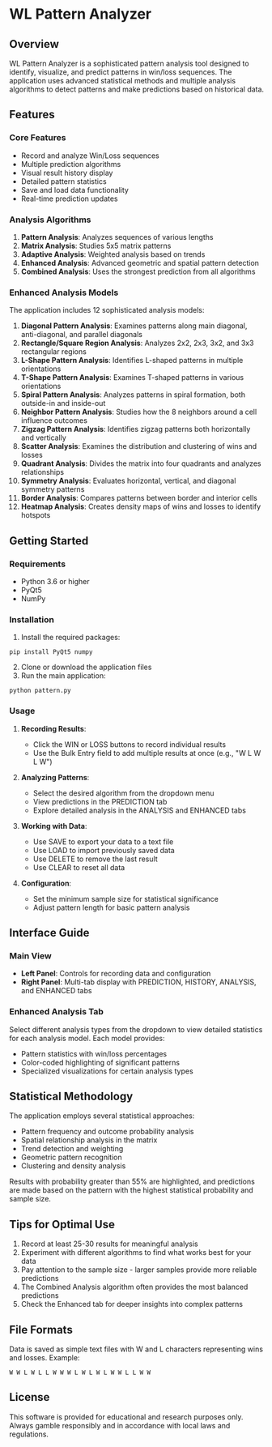 # WL Pattern Analyzer

## Overview
WL Pattern Analyzer is a sophisticated pattern analysis tool designed to identify, visualize, and predict patterns in win/loss sequences. The application uses advanced statistical methods and multiple analysis algorithms to detect patterns and make predictions based on historical data.

## Features

### Core Features
- Record and analyze Win/Loss sequences
- Multiple prediction algorithms
- Visual result history display
- Detailed pattern statistics
- Save and load data functionality
- Real-time prediction updates

### Analysis Algorithms
1. **Pattern Analysis**: Analyzes sequences of various lengths
2. **Matrix Analysis**: Studies 5x5 matrix patterns
3. **Adaptive Analysis**: Weighted analysis based on trends
4. **Enhanced Analysis**: Advanced geometric and spatial pattern detection
5. **Combined Analysis**: Uses the strongest prediction from all algorithms

### Enhanced Analysis Models
The application includes 12 sophisticated analysis models:

1. **Diagonal Pattern Analysis**: Examines patterns along main diagonal, anti-diagonal, and parallel diagonals
2. **Rectangle/Square Region Analysis**: Analyzes 2x2, 2x3, 3x2, and 3x3 rectangular regions
3. **L-Shape Pattern Analysis**: Identifies L-shaped patterns in multiple orientations
4. **T-Shape Pattern Analysis**: Examines T-shaped patterns in various orientations
5. **Spiral Pattern Analysis**: Analyzes patterns in spiral formation, both outside-in and inside-out
6. **Neighbor Pattern Analysis**: Studies how the 8 neighbors around a cell influence outcomes
7. **Zigzag Pattern Analysis**: Identifies zigzag patterns both horizontally and vertically
8. **Scatter Analysis**: Examines the distribution and clustering of wins and losses
9. **Quadrant Analysis**: Divides the matrix into four quadrants and analyzes relationships
10. **Symmetry Analysis**: Evaluates horizontal, vertical, and diagonal symmetry patterns
11. **Border Analysis**: Compares patterns between border and interior cells
12. **Heatmap Analysis**: Creates density maps of wins and losses to identify hotspots

## Getting Started

### Requirements
- Python 3.6 or higher
- PyQt5
- NumPy

### Installation
1. Install the required packages:
```
pip install PyQt5 numpy
```

2. Clone or download the application files
3. Run the main application:
```
python pattern.py
```

### Usage
1. **Recording Results**:
   - Click the WIN or LOSS buttons to record individual results
   - Use the Bulk Entry field to add multiple results at once (e.g., "W L W L W")

2. **Analyzing Patterns**:
   - Select the desired algorithm from the dropdown menu
   - View predictions in the PREDICTION tab
   - Explore detailed analysis in the ANALYSIS and ENHANCED tabs

3. **Working with Data**:
   - Use SAVE to export your data to a text file
   - Use LOAD to import previously saved data
   - Use DELETE to remove the last result
   - Use CLEAR to reset all data

4. **Configuration**:
   - Set the minimum sample size for statistical significance
   - Adjust pattern length for basic pattern analysis

## Interface Guide

### Main View
- **Left Panel**: Controls for recording data and configuration
- **Right Panel**: Multi-tab display with PREDICTION, HISTORY, ANALYSIS, and ENHANCED tabs

### Enhanced Analysis Tab
Select different analysis types from the dropdown to view detailed statistics for each analysis model. Each model provides:
- Pattern statistics with win/loss percentages
- Color-coded highlighting of significant patterns
- Specialized visualizations for certain analysis types

## Statistical Methodology
The application employs several statistical approaches:
- Pattern frequency and outcome probability analysis
- Spatial relationship analysis in the matrix
- Trend detection and weighting
- Geometric pattern recognition
- Clustering and density analysis

Results with probability greater than 55% are highlighted, and predictions are made based on the pattern with the highest statistical probability and sample size.

## Tips for Optimal Use
1. Record at least 25-30 results for meaningful analysis
2. Experiment with different algorithms to find what works best for your data
3. Pay attention to the sample size - larger samples provide more reliable predictions
4. The Combined Analysis algorithm often provides the most balanced predictions
5. Check the Enhanced tab for deeper insights into complex patterns

## File Formats
Data is saved as simple text files with W and L characters representing wins and losses. Example:
```
W W L W L L W W W L W L W L W W L L W W
```

## License
This software is provided for educational and research purposes only. Always gamble responsibly and in accordance with local laws and regulations.